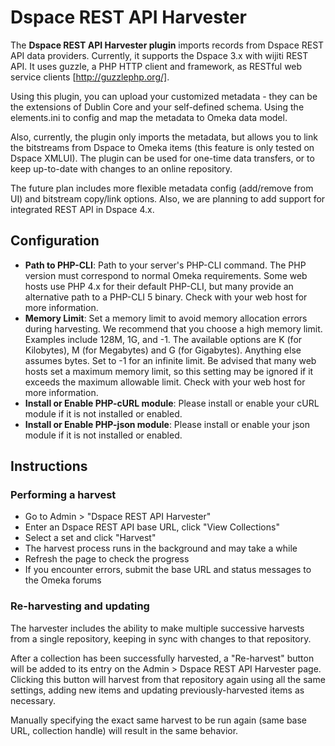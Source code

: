 Dspace REST API Harvester
=========================

The __Dspace REST API Harvester plugin__ imports records from Dspace REST API data providers.
Currently, it supports the Dspace 3.x with wijiti REST API. It uses guzzle, a PHP HTTP client
and framework, as RESTful web service clients [http://guzzlephp.org/].

Using this plugin, you can upload your customized metadata -
they can be the extensions of Dublin Core and your self-defined schema. Using the elements.ini
to config and map the metadata to Omeka data model.

Also, currently, the plugin only imports the metadata, but allows you to link the bitstreams
from Dspace to Omeka items (this feature is only tested on Dspace XMLUI). The plugin can be
used for one-time data transfers, or to keep up-to-date with changes to an online repository.

The future plan includes more flexible metadata config (add/remove from UI)
and bitstream copy/link options. Also, we are planning to add support for integrated REST API
in Dspace 4.x.

Configuration
-------------

* __Path to PHP-CLI__: Path to your server's PHP-CLI command. The PHP version
  must correspond to normal Omeka requirements. Some web hosts use PHP 4.x for
  their default PHP-CLI, but many provide an alternative path to a PHP-CLI
  5 binary. Check with your web host for more information.
* __Memory Limit__: Set a memory limit to avoid memory allocation errors during
  harvesting. We recommend that you choose a high memory limit. Examples
  include 128M, 1G, and -1. The available options are K (for Kilobytes), M (for
  Megabytes) and G (for Gigabytes). Anything else assumes bytes. Set to -1 for
  an infinite limit. Be advised that many web hosts set a maximum memory limit,
  so this setting may be ignored if it exceeds the maximum allowable limit.
  Check with your web host for more information.
* __Install or Enable PHP-cURL module__: Please install or enable your cURL module
  if it is not installed or enabled.
* __Install or Enable PHP-json module__: Please install or enable your json module
  if it is not installed or enabled.


Instructions
------------

### Performing a harvest

* Go to Admin > "Dspace REST API Harvester"
* Enter an Dspace REST API base URL, click "View Collections"
* Select a set and click "Harvest"
* The harvest process runs in the background and may take a while
* Refresh the page to check the progress
* If you encounter errors, submit the base URL and status messages to the Omeka forums

### Re-harvesting and updating 
The harvester includes the ability to make multiple successive harvests from
a single repository, keeping in sync with changes to that repository.

After a collection has been successfully harvested, a "Re-harvest"
button will be added to its entry on the Admin > Dspace REST API Harvester page.
Clicking this button will harvest from that repository again using all the same
settings, adding new items and updating previously-harvested items as
necessary.

Manually specifying the exact same harvest to be run again (same base URL, collection
handle) will result in the same behavior.


